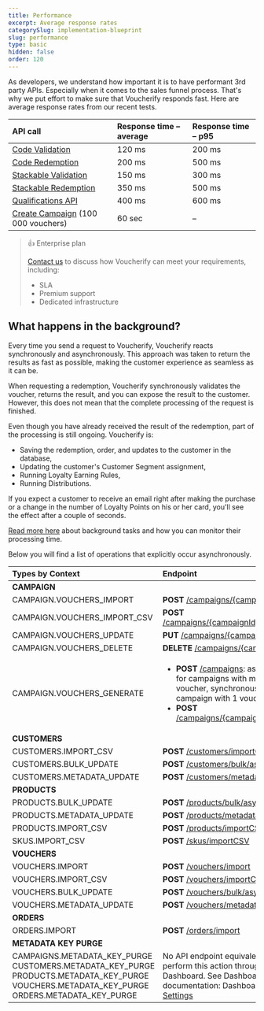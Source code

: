 ```yaml
---
title: Performance
excerpt: Average response rates
categorySlug: implementation-blueprint
slug: performance
type: basic
hidden: false
order: 120
---
```


As developers, we understand how important it is to have performant 3rd party APIs. Especially when it comes to the sales funnel process. That's why we put effort to make sure that Voucherify responds fast. Here are average response rates from our recent tests.

| **API call**                                              | **Response time – average** | **Response time – p95** |
|:----------------------------------------------------------|:--------------------------| :--- |
| [Code Validation](ref:validate-voucher)                   | 120 ms                    | 200 ms |
| [Code Redemption](ref:redeem-voucher)                     | 200 ms                    | 500 ms |
| [Stackable Validation](ref:validate-stacked-discounts)    | 150 ms                    | 300 ms |
| [Stackable Redemption](ref:redeem-stacked-discounts)      | 350 ms                    | 500 ms |
| [Qualifications API](ref:check-eligibility)               | 400 ms                    | 600 ms |
| [Create Campaign](ref:create-campaign) (100 000 vouchers) | 60 sec                    | – |

> 👍 Enterprise plan
>
>[Contact us](https://www.voucherify.io/contact-sales) to discuss how Voucherify can meet your requirements, including:
> * SLA
> * Premium support
> * Dedicated infrastructure

## What happens in the background?

Every time you send a request to Voucherify, Voucherify reacts synchronously and asynchronously. This approach was taken to return the results as fast as possible, making the customer experience as seamless as it can be.


When requesting a redemption, Voucherify synchronously validates the voucher, returns the result, and you can expose the result to the customer. However, this does not mean that the complete processing of the request is finished.


Even though you have already received the result of the redemption, part of the processing is still ongoing. Voucherify is:

- Saving the redemption, order, and updates to the customer in the database,
- Updating the customer's Customer Segment assignment,
- Running Loyalty Earning Rules,
- Running Distributions.

If you expect a customer to receive an email right after making the purchase or a change in the number of Loyalty Points on his or her card, you'll see the effect after a couple of seconds.

[Read more here](https://support.voucherify.io/article/524-project-logs#background-tasks-overview) about background tasks and how you can monitor their processing time.

Below you will find a list of operations that explicitly occur asynchronously. 

| **Types by Context** | **Endpoint** |
|:---|:---|
| **CAMPAIGN** |  |
| CAMPAIGN.VOUCHERS_IMPORT | **POST**   <!-- [/campaigns/{campaignId}/import](OpenAPI.json/paths/~1campaigns~1{campaignId}~1import/post) -->[/campaigns/{campaignId}/import](ref:import-vouchers-to-campaign) |
| CAMPAIGN.VOUCHERS_IMPORT_CSV | **POST**   <!-- [/campaigns/{campaignId}/importCSV](OpenAPI.json/paths/~1campaigns~1{campaignId}~1importCSV/post) -->[/campaigns/{campaignId}/importCSV](ref:import-vouchers-to-campaign-using-csv) |
| CAMPAIGN.VOUCHERS_UPDATE | **PUT** [/campaigns/{campaignId}](ref:update-campaign) |
| CAMPAIGN.VOUCHERS_DELETE | **DELETE** <!-- [/campaigns/{campaignId}](OpenAPI.json/paths/~1campaigns~1{campaignId}/delete}) -->[/campaigns/{campaignId}](ref:delete-campaign) |
| CAMPAIGN.VOUCHERS_GENERATE | <ul><li>**POST** <!-- [/campaigns](OpenAPI.json/paths/~1campaigns/post) -->[/campaigns](ref:create-campaign): asynchronous for campaigns with more than 1 voucher, synchronous for campaign with 1 voucher</li><li>**POST**    <!-- [/campaigns/{campaignId}/vouchers](OpenAPI.json/paths/~1campaigns~1{campaignId}~1vouchers/post) -->[/campaigns/{campaignId}/vouchers](ref:add-vouchers-to-campaign)</li><ul> |
| **CUSTOMERS** |  |
| CUSTOMERS.IMPORT_CSV | **POST** <!-- [/customers/importCSV](OpenAPI.json/paths/~1customers~1importCSV/post) -->[/customers/importCSV](ref:import-customers-using-csv) |
| CUSTOMERS.BULK_UPDATE | **POST** <!-- [/customers/bulk/async](OpenAPI.json/paths/~1customers~1bulk~1async/post) -->[/customers/bulk/async](ref:update-customers-in-bulk) |
| CUSTOMERS.METADATA_UPDATE | **POST** <!-- [/customers/metadata/async](OpenAPI.json/paths/~1customers~1metadata~1async/post) -->[/customers/metadata/async](ref:update-customers-metadata-in-bulk) |
| **PRODUCTS** |  |
| PRODUCTS.BULK_UPDATE | **POST** <!-- [/products/bulk/async](OpenAPI.json/paths/~1products~1bulk~1async/post) -->[/products/bulk/async](ref:update-products-in-bulk)<br> |
| PRODUCTS.METADATA_UPDATE | **POST** <!-- [/products/metadata/async](OpenAPI.json/paths/~1products~1metadata~1async/post) -->[/products/metadata/async](ref:update-products-metadata-in-bulk) |
| PRODUCTS.IMPORT_CSV | **POST** <!-- [/products/importCSV](OpenAPI.json/paths/~1products~1importCSV/post) -->[/products/importCSV](ref:import-products-using-csv) |
| SKUS.IMPORT_CSV | **POST** <!-- [/skus/importCSV](OpenAPI.json/paths/~1skus~1importCSV/post) -->[/skus/importCSV](ref:import-skus-using-csv) |
| **VOUCHERS** |  |
| VOUCHERS.IMPORT | **POST** <!-- [/vouchers/import](OpenAPI.json/paths/~1vouchers~1import/post) -->[/vouchers/import](ref:import-vouchers) |
| VOUCHERS.IMPORT_CSV | **POST** <!-- [/vouchers/importCSV](OpenAPI.json/paths/~1vouchers~1importCSV/post) -->[/vouchers/importCSV](ref:import-vouchers-using-csv) |
| VOUCHERS.BULK_UPDATE | **POST** <!-- [/vouchers/bulk/async](OpenAPI.json/paths/~1vouchers~1bulk~1async/post) -->[/vouchers/bulk/async](ref:update-vouchers-in-bulk)<br> |
| VOUCHERS.METADATA_UPDATE | **POST** <!-- [/vouchers/metadata/async](OpenAPI.json/paths/~1vouchers~1metadata~1async/post) -->[/vouchers/metadata/async](ref:update-vouchers-metadata-in-bulk) | 
| **ORDERS** |  |
| ORDERS.IMPORT | **POST** [/orders/import](ref:import-orders) |
| **METADATA KEY PURGE** |  |
| CAMPAIGNS.METADATA_KEY_PURGE<br>CUSTOMERS.METADATA_KEY_PURGE<br>PRODUCTS.METADATA_KEY_PURGE<br>VOUCHERS.METADATA_KEY_PURGE<br>ORDERS.METADATA_KEY_PURGE | No API endpoint equivalent. You can perform this action through the Dashboard. See Dashboard documentation: Dashboard > [Project Settings](https://support.voucherify.io/article/99-schema-validation-metadata#maintenance) |
